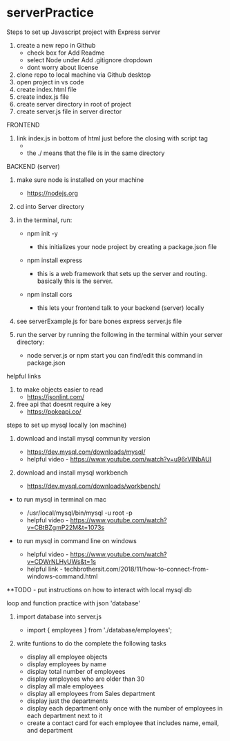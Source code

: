 # serverPractice

Steps to set up Javascript project with Express server

1) create a new repo in Github
    - check box for Add Readme
    - select Node under Add .gitignore dropdown
    - dont worry about license 
2) clone repo to local machine via Github desktop
3) open project in vs code
4) create index.html file
5) create index.js file
6) create server directory in root of project
7) create server.js file in server director


FRONTEND
1) link index.js in bottom of html just before the closing </body> with script tag
    - <script src="./index.js"></script>
    - the ./ means that the file is in the same directory

BACKEND (server)
1) make sure node is installed on your machine 
    - https://nodejs.org
2) cd into Server directory
3) in the terminal, run:
    - npm init -y 
        - this initializes your node project by creating a package.json file
    
    - npm install express
        - this is a web framework that sets up the server and routing.  basically this is the server.

    - npm install cors
        - this lets your frontend talk to your backend (server) locally

4) see serverExample.js for bare bones express server.js file

5) run the server by running the following in the terminal within your server directory:
    - node server.js or npm start
        you can find/edit this command in package.json

helpful links
1) to make objects easier to read
    - https://jsonlint.com/
2) free api that doesnt require a key
    - https://pokeapi.co/



steps to set up mysql locally (on machine)

1) download and install mysql community version
    - https://dev.mysql.com/downloads/mysql/
    - helpful video - https://www.youtube.com/watch?v=u96rVINbAUI

2) download and install mysql workbench
    - https://dev.mysql.com/downloads/workbench/

-  to run mysql in terminal on mac 
    - /usr/local/mysql/bin/mysql -u root -p  
    - helpful video - https://www.youtube.com/watch?v=CBtBZgmP22M&t=1073s

- to run mysql in command line on windows
    - helpful video - https://www.youtube.com/watch?v=CDWrNLHyUWs&t=1s
    - helpful link - techbrothersit.com/2018/11/how-to-connect-from-windows-command.html

**TODO - put instructions on how to interact with local mysql db


loop and function practice with json 'database'

1) import database into server.js 
    - import { employees } from './database/employees';

2) write funtions to do the complete the following tasks
    - display all employee objects
    - display employees by name
    - display total number of employees
    - display employees who are older than 30
    - display all male employees
    - display all employees from Sales department
    - display just the departments
    - display each department only once with the number of employees in each department next to it
    - create a contact card for each employee that includes name, email, and department
